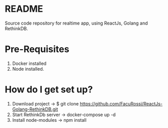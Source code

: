 # README #

Source code repository for realtime app, using ReactJs, Golang and RethinkDB.

# Pre-Requisites #

1. Docker installed
2. Node installed.

# How do I get set up? #

1. Download project -> $ git clone https://github.com/FacuRossi/ReactJs-Golang-RethinkDB.git
2. Start RethinkDb server -> docker-compose up -d 
3. Install node-modules -> npm install